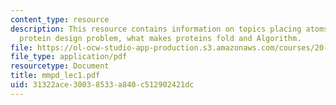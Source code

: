 ```yaml
---
content_type: resource
description: This resource contains information on topics placing atoms a la HW6,
  protein design problem, what makes proteins fold and Algorithm.
file: https://ol-ocw-studio-app-production.s3.amazonaws.com/courses/20-181-computation-for-biological-engineers-fall-2006/31322ace30038533a840c512902421dc_mmpd_lec1.pdf
file_type: application/pdf
resourcetype: Document
title: mmpd_lec1.pdf
uid: 31322ace-3003-8533-a840-c512902421dc
---
```

